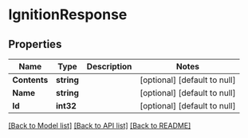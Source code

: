 # IgnitionResponse

## Properties
Name | Type | Description | Notes
------------ | ------------- | ------------- | -------------
**Contents** | **string** |  | [optional] [default to null]
**Name** | **string** |  | [optional] [default to null]
**Id** | **int32** |  | [optional] [default to null]

[[Back to Model list]](../README.md#documentation-for-models) [[Back to API list]](../README.md#documentation-for-api-endpoints) [[Back to README]](../README.md)


